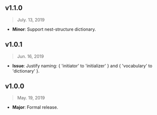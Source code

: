 ## v1.1.0

> July. 13, 2019

- **Minor**: Support nest-structure dictionary.

## v1.0.1

> Jun. 16, 2019

- **Issue**: Justify naming: { 'initiator' to 'initializer' } and { 'vocabulary' to 'dictionary' }.

## v1.0.0

> May. 19, 2019

- **Major**: Formal release.
